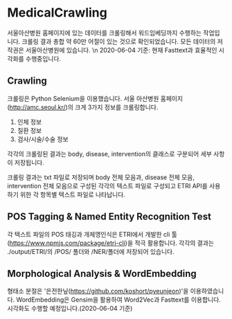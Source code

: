# MedicalCrawling
서울아산병원 홈페이지에 있는 데이터를 크롤링해서 워드임베딩까지 수행하는 작업입니다.
크롤링 결과 총합 약 60만 어절이 있는 것으로 확인되었습니다. 모든 데이터의 저작권은 서울아산병원에 있습니다. \n
2020-06-04 기준: 현재 Fasttext과 효율적인 시각화를 수행중입니다.


## Crawling
크롤링은 Python Selenium을 이용했습니다.
서울 아산병원 홈페이지(http://amc.seoul.kr/)의 크게 3가지 정보를 크롤링합니다.

1. 인체 정보
2. 질환 정보
3. 검사/시술/수술 정보

각각의 크롤링된 결과는 body, disease, intervention의 클래스로 구분되어 세부 사항이 저장됩니다.

크롤링 결과는 txt 파일로 저장되며 body 전체 모음과, disease 전체 모음, intervention 전체 모음으로 구성된 각각의 텍스트 파일로 구성되고
ETRI API를 사용하기 위한 각 항목별 텍스트 파일로 나타납니다.

## POS Tagging & Named Entity Recognition Test
각 텍스트 파일의 POS 태깅과 개체명인식은 ETRI에서 개발한 cli 툴(https://www.npmjs.com/package/etri-cli)을 적극 활용합니다.
각각의 결과는 ./output/ETRI/의 /POS/ 폴더와 /NER/폴더에 저장되어 있습니다.

## Morphological Analysis & WordEmbedding
형태소 분절은 '은전한닢(https://github.com/koshort/pyeunjeon)'을 이용하였습니다.
WordEmbedding은 Gensim을 활용하여 Word2Vec과 Fasttext를 이용합니다. 시각화도 수행할 예정입니다.(2020-06-04 기준)



